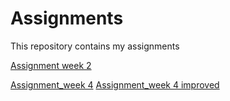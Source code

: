 # Assignments
This repository contains my assignments

[Assignment week 2](https://github.com/ThimoLevels/assignments/blob/master/Assignment_week_2.ipynb)

[Assignment_week 4](https://github.com/ThimoLevels/assignments/blob/master/Assignment_week_4.ipynb)
[Assignment_week 4 improved](https://github.com/ThimoLevels/assignments/blob/master/Assignment_week_4-improved.ipynb)

